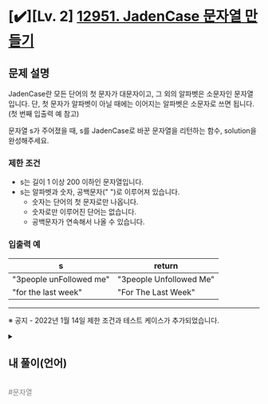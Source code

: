 
# [✔️][Lv. 2] [12951. JadenCase 문자열 만들기](https://school.programmers.co.kr/learn/courses/30/lessons/12951?language=python3)


문제 설명
-----

JadenCase란 모든 단어의 첫 문자가 대문자이고, 그 외의 알파벳은 소문자인 문자열입니다. 단, 첫 문자가 알파벳이 아닐 때에는 이어지는 알파벳은 소문자로 쓰면 됩니다. (첫 번째 입출력 예 참고)  

문자열 s가 주어졌을 때, s를 JadenCase로 바꾼 문자열을 리턴하는 함수, solution을 완성해주세요.

### 제한 조건

* s는 길이 1 이상 200 이하인 문자열입니다.
* s는 알파벳과 숫자, 공백문자(" ")로 이루어져 있습니다.
  + 숫자는 단어의 첫 문자로만 나옵니다.
  + 숫자로만 이루어진 단어는 없습니다.
  + 공백문자가 연속해서 나올 수 있습니다.

### 입출력 예

| s | return |
| --- | --- |
| "3people unFollowed me" | "3people Unfollowed Me" |
| "for the last week" | "For The Last Week" |

---

※ 공지 - 2022년 1월 14일 제한 조건과 테스트 케이스가 추가되었습니다.



<details>
  <summary><h2>내 풀이(언어)</h2></summary>
  
  ### 정답 코드

  ```python
  def solution(s):
    words = []
    for w in s.split(" "):
        if w == "":
            words.append("")
        elif not w[0].isdigit():
            words.append(w[0].upper() + w[1:].lower())
        else:
            words.append(w[0] + w[1:].lower())
    return ' '.join(words)
  ```

  ### 1차 시도

  ```python
  def solution(s):
    return ' '.join([w[0].upper() + w[1:].lower() if not w[0].isdigit() else w[0] + w[1:].lower() for w in s.split(" ")])
  ```

  1. 단어 별로 나눠야 하므로 공백 기준으로 split을 진행
  2. 각 단어의 첫 문자를 확인하고 첫 문자가 숫자면 첫 문자를 그대로 놔두고 이후 문자를 모두 소문자로 바꾸고 리스트에 저장
  3. 첫 문자가 숫자가 아니라 영문자면 대문자로 치환하고 이후 문자를 모두 소문자로 바꾸고 리스트에 저장
  4. 단어 구분을 띄어 쓰기로 해야하므로 join할 때 사이에 들어갈 문자로 공백 추가

  ---

  <div align=center>
    <img width="963" alt="Untitle" src="https://github.com/user-attachments/assets/07a33fbb-c27e-4469-9a45-357d3891a7db"/ >
  </div>
  
  <br>
  런타임 에러의 이유는 공백이 연속해서 나올 수 있으므로 연속된 공백이 문제라고 생각했다.<br>
  프로그래머스 질문하기 란에서 답을 찾을 수 있었다. 문제는 역시 공백이었다.<br>
  공백이면 문자가 1문자밖에 존재하지 않으므로 slicing을 진행하면 에러가 발생한다.<br>
  이후 과제는 처음 나온 공백을 어떻게 처리해야하는가, 연속된 공백을 어떻게 처리해야하는가이다.

  ### 2차 시도

  ```python
  def solution(s):
    words = []
    for w in s.split(" "):
        if w == "":
            words.append("")
        elif not w[0].isdigit():
            words.append(w[0].upper() + w[1:].lower())
        else:
            words.append(w[0] + w[1:].lower())
    return ' '.join(words)
  ```

  1. 단어별로 나눠야 하므로 공백기준으로 split 진행 단, 조건에 따라 words에 넣는 값이 다름
     1. str.split(" ")로 분할 했을 때 공백이 있을 때 "" 값이 리스트에 들어감 -> str.split()으로 분할하면 단어만 남고 공백 자체는 모두 사라짐
     2. 공백을 표시해주기 위해서 해당 값은 처리해주지 않고 words에 그대로 넣음
  2. 단어의 처음이 숫자가 아니면 처음을 대문자로 바꾸고 이후는 소문자로 바꾼 뒤 words에 넣음
  3. 숫자일때는 처음 문자는 그대로 놔두고 이후 문자를 소문자로 바꿈 -> 이는 숫자가 첫 문자에서만 나올 수 있다는 조건 때문에 성립한다.
  4. 이후 words를 string화 할 때 구분자로 공백을 넣어야 하므로 join할 때 사이에 들어갈 문자로 공백을 추가한다. -> words에 ""인 값이 존재할 때 이 또한 join을 통해 합치므로 구분자인 공백으로 변환된다.

  <div align=center>
    <img width="963" alt="Untitle" src="https://github.com/user-attachments/assets/ca5dd726-9fbe-47c5-80b1-5e15ec06d0a5" /> 
  </div>

  ### 풀이에 대한 고찰

  string은 중간 요소를 변환할 수 없으므로 단어 기준으로 split 후 join을 통해 합친다는 발상이 가능하다면 빠른 풀이가 가능하다.<br>
  단, 복기하면서 깨달은 점으로 string.split()은 default로 모든 공백 문자(스페이스, 탭, 개행 등)를 분할자로 사용한다는 것이다.<br>
  즉, string.split(" ")이 아닌 string.split()을 사용했다면 앞에 공백을 표시하는 ""(빈 문자열)이 words의 요소에 포함되지 않는다.

  ## 다른 사람 풀이

  ### 코드
  ```python
  # 문제가 개편되었습니다. 이로 인해 함수 구성이나 테스트케이스가 변경되어, 과거의 코드는 동작하지 않을 수 있습니다.
  # 새로운 함수 구성을 적용하려면 [코드 초기화] 버튼을 누르세요. 단, [코드 초기화] 버튼을 누르면 작성 중인 코드는 사라집니다.
  def Jaden_Case(s):
      # 함수를 완성하세요
      return s.title()

  # 아래는 테스트로 출력해 보기 위한 코드입니다.
  print(Jaden_Case("3people unFollowed me for the last week"))
  ```
  ### 설명
  문제가 개편되기 전의 코드이다. 위 코드를 동작시키면 "3People Unfollowed Me"이 출력된다.<br>
  string.title()은 내장 문자열 메서드 중 하나이며 문자열의 첫 문자는 무조건 대문자로 변환하고, cased하지 않은 문자(대/소문자 구분이 없는)를 기준으로 다음 문자를 대문자로 변환하는 메서드이다. <br>
  위의 결과를 보면 첫 문자는 무조건 대문자이지만 3은 cased하지 않은 문자이다. 따라서 그 다음 문자인 p가 대문자로 변환되어 "3People"가 된다.<br>
  하지만, 이는 개편된 문제의 조건과 부합하지 않으므로 word로 split 후 조건에 따라서 해당 word를 title화 시키는 용도로 사용할 수 있을 것으로 개선 할 수 있을 것 같다.<br>

  ### 출처
  [프로그래머스 다른 사람 풀이 1번](https://school.programmers.co.kr/learn/courses/30/lessons/12951/solution_groups?language=python3&type=all)

  ## 다른 사람 풀이2
  
  ### 코드
  ```python
  def solution(s):
    return ' '.join([word.capitalize() for word in s.split(" ")])
  ```

  ### 설명
  string.capitalize()는 내장 문자열 메서드 중 하나이며 문자열에서 첫 문자만 대문자로 변환하고 나머지 문자는 소문자로 변환하는 메서드이다.<br>
  위의 string.title()과 다른 점은 오직 첫 문자만 대문자로 변환한다는 점이다. 또한 첫 문자가 cased하지 않은 문자이면 변화가 없다.<br>
  이러한 점을 이용해서 s를 단어화 해서 각 단어별로 string.capitalize()를 적용시키면 문제에서 원하는 결과를 얻을 수 있다.

  ### 출처
  [프로그래머스 다른 사람 풀이 3번](https://school.programmers.co.kr/learn/courses/30/lessons/12951/solution_groups?language=python3&type=all)

  
  ## 회고
  string은 index를 통해 중간 요소를 변경할 수 없다는 점을 명심하고 있으면 의외로 빠르게 그리고 쉽게 풀리는 문제였다.<br>
  또한 단순하게 풀면 단순하게 풀 수 있지만 문자열에 대한 메서드를 조금 더 자세히 알고 있으면 더 효율적이게 풀 수 있었던 문제였던 것 같다.<br>
  이번에 새로 나온 string.title()과 string.capitalize()는 기억해두자!<br>
  언제 어디서 문자열에 관련된 문제가 출제될 지 모르니 말이다.

</details>
<br>
<span style="color:gray"> #문자열 </span>
